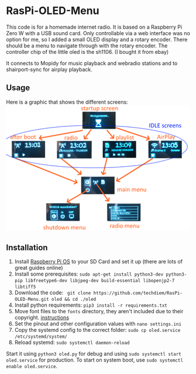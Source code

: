 # RasPi-OLED-Menu

This code is for a homemade internet radio.
It is based on a Raspberry Pi Zero W with a USB sound card.
Only controllable via a web interface was no option for me, so I added a small OLED display and a rotary encoder.
There should be a menu to navigate through with the rotary encoder.
The controller chip of the little oled is the sh1106. (I bought it from ebay)

It connects to Mopidy for music playback and webradio stations and to shairport-sync for airplay playback.

## Usage
Here is a graphic that shows the different screens:
![Usage Graph](.github/usage.png)

## Installation

1. Install [Raspberry Pi OS](https://www.raspberrypi.org/downloads/raspberry-pi-os/) to your SD Card and set it up (there are lots of great guides online)
2. Install some prerequisites: ``` sudo apt-get install python3-dev python3-pip libfreetype6-dev libjpeg-dev build-essential libopenjp2-7 libtiff5 ```
3. Download the code: ``` git clone https://github.com/techdiem/RasPi-OLED-Menu.git oled && cd ./oled```
4. Install python requirements: ``` pip3 install -r requirements.txt ```
5. Move font files to the ```fonts``` directory, they aren't included due to their copyright. [instructions](fonts/README.md)
6. Set the pinout and other configuration values with ``` nano settings.ini ```
7. Copy the systemd config to the correct folder: ``` sudo cp oled.service /etc/systemd/system/ ```
8. Reload systemd: ``` sudo systemctl daemon-reload ```

Start it using ``` python3 oled.py ``` for debug and using ``` sudo systemctl start oled.service ``` for production.
To start on system boot, use ``` sudo systemctl enable oled.service ```.
